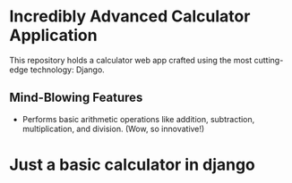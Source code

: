 # Incredibly Advanced Calculator Application

This repository holds a calculator web app crafted using the most cutting-edge technology: Django.

## Mind-Blowing Features

- Performs basic arithmetic operations like addition, subtraction, multiplication, and division. (Wow, so innovative!)

# Just a basic calculator in django
